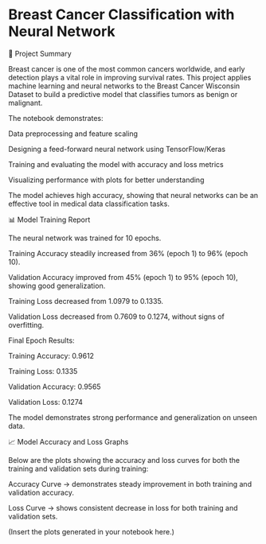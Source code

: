 # Breast Cancer Classification with Neural Network
📖 Project Summary

Breast cancer is one of the most common cancers worldwide, and early detection plays a vital role in improving survival rates.
This project applies machine learning and neural networks to the Breast Cancer Wisconsin Dataset to build a predictive model that classifies tumors as benign or malignant.

The notebook demonstrates:

Data preprocessing and feature scaling

Designing a feed-forward neural network using TensorFlow/Keras

Training and evaluating the model with accuracy and loss metrics

Visualizing performance with plots for better understanding

The model achieves high accuracy, showing that neural networks can be an effective tool in medical data classification tasks.

📊 Model Training Report

The neural network was trained for 10 epochs.

Training Accuracy steadily increased from 36% (epoch 1) to 96% (epoch 10).

Validation Accuracy improved from 45% (epoch 1) to 95% (epoch 10), showing good generalization.

Training Loss decreased from 1.0979 to 0.1335.

Validation Loss decreased from 0.7609 to 0.1274, without signs of overfitting.

Final Epoch Results:

Training Accuracy: 0.9612

Training Loss: 0.1335

Validation Accuracy: 0.9565

Validation Loss: 0.1274

The model demonstrates strong performance and generalization on unseen data.

📈 Model Accuracy and Loss Graphs

Below are the plots showing the accuracy and loss curves for both the training and validation sets during training:

Accuracy Curve → demonstrates steady improvement in both training and validation accuracy.

Loss Curve → shows consistent decrease in loss for both training and validation sets.

(Insert the plots generated in your notebook here.)
